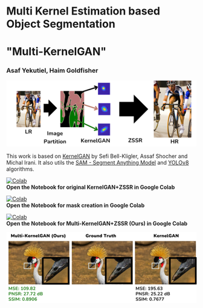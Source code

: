 # Multi Kernel Estimation based Object Segmentation
# "Multi-KernelGAN"
### Asaf Yekutiel, Haim Goldfisher

<img src="Images/template.png" alt="Multi-KernelGAN Model Pipeline">

This work is based on [KernelGAN](https://github.com/sefibk/KernelGAN) by Sefi Bell-Kligler, Assaf Shocher and Michal Irani.
It also utils the [SAM - Segment Anything Model](https://github.com/facebookresearch/segment-anything) and [YOLOv8](https://github.com/ultralytics/ultralytics) algorithms.

[![Colab](https://colab.research.google.com/assets/colab-badge.svg)](https://colab.research.google.com/github/kuty007/Multi-Kernel-GAN/blob/main/colab%20notebooks/KernelGAN.ipynb)  
**Open the Notebook for original KernelGAN+ZSSR in Google Colab**


[![Colab](https://colab.research.google.com/assets/colab-badge.svg)](https://colab.research.google.com/github/kuty007/Multi-Kernel-GAN/blob/main/colab%20notebooks/Mask_Generator.ipynb)  
**Open the Notebook for mask creation in Google Colab**


[![Colab](https://colab.research.google.com/assets/colab-badge.svg)](https://colab.research.google.com/github/kuty007/Multi-Kernel-GAN/blob/main/colab%20notebooks/Run_MultiKernelGAN+ZSSR.ipynb)  
**Open the Notebook for Multi-KernelGAN+ZSSR (Ours) in Google Colab**

<img src="Images/good_example.png" alt="Multi-KernelGAN Model Performance">


